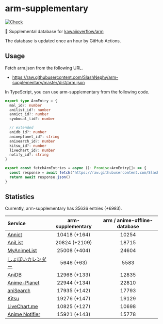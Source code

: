 # arm-supplementary

[![Check](https://github.com/SlashNephy/arm-supplementary/actions/workflows/check-node.yml/badge.svg)](https://github.com/SlashNephy/arm-supplementary/actions/workflows/check-node.yml)

💊 Supplemental database for [kawaiioverflow/arm](https://github.com/kawaiioverflow/arm)

The database is updated once an hour by GitHub Actions.

## Usage

Fetch arm.json from the following URL.

- https://raw.githubusercontent.com/SlashNephy/arm-supplementary/master/dist/arm.json

In TypeScript, you can use arm-supplementary from the following code.

```TypeScript
export type ArmEntry = {
  mal_id?: number
  anilist_id?: number
  annict_id?: number
  syobocal_tid?: number

  // extended
  anidb_id?: number
  animeplanet_id?: string
  anisearch_id?: number
  kitsu_id?: number
  livechart_id?: number
  notify_id?: string
}

export const fetchArmEntries = async (): Promise<ArmEntry[]> => {
  const response = await fetch('https://raw.githubusercontent.com/SlashNephy/arm-supplementary/master/dist/arm.json')
  return await response.json()
}
```

## Statistics

Currently, arm-supplementary has 35636 entries (+6983).

| Service                                     | arm-supplementary | arm / anime-offline-database |
| :------------------------------------------ | :---------------: | :--------------------------: |
| [Annict](https://annict.com)                |   10418 (+164)    |            10254             |
| [AniList](https://anilist.co)               |   20824 (+2109)   |            18715             |
| [MyAnimeList](https://myanimelist.net)      |   25008 (+404)    |            24604             |
| [しょぼいカレンダー](https://cal.syoboi.jp) |    5646 (+63)     |             5583             |
| [AniDB](https://anidb.net)                  |   12968 (+133)    |            12835             |
| [Anime-Planet](https://anime-planet.com)    |   22944 (+134)    |            22810             |
| [aniSearch](https://anisearch.com)          |   17935 (+142)    |            17793             |
| [Kitsu](https://kitsu.io)                   |   19276 (+147)    |            19129             |
| [LiveChart.me](https://livechart.me)        |   10825 (+127)    |            10698             |
| [Anime Notifier](https://notify.moe)        |   15921 (+143)    |            15778             |

